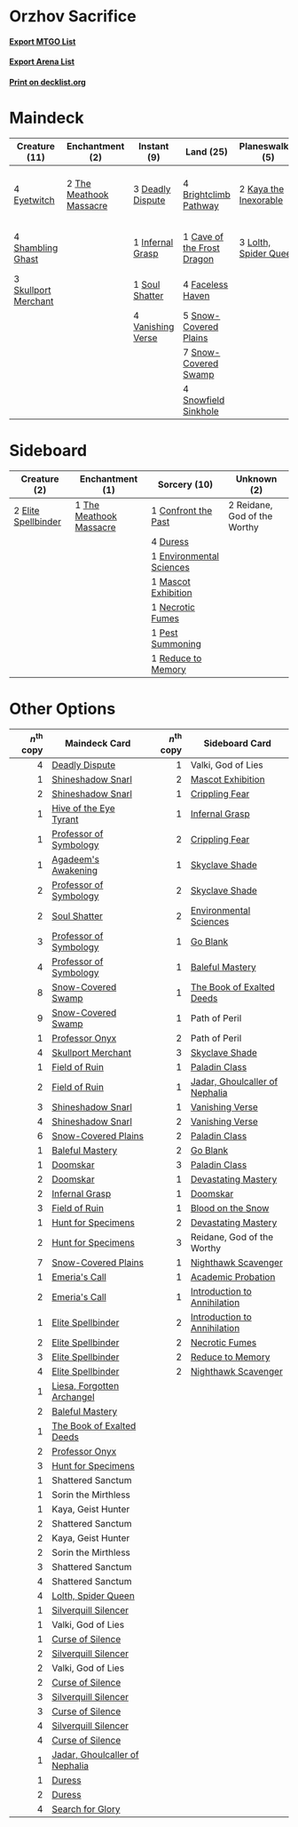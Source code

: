 # Orzhov Sacrifice

#### [Export MTGO List](../collection/Orzhov%20Sacrifice/Orzhov%20Sacrifice.txt)
#### [Export Arena List](../collection/Orzhov%20Sacrifice/Orzhov%20Sacrifice_arena.txt)
#### [Print on decklist.org](http://decklist.org/?deckmain=4%09Blood%20on%20the%20Snow%0A4%09Brightclimb%20Pathway%0A1%09Cave%20of%20the%20Frost%20Dragon%0A3%09Deadly%20Dispute%0A4%09Eyetwitch%0A4%09Faceless%20Haven%0A1%09Infernal%20Grasp%0A2%09Kaya%20the%20Inexorable%0A3%09Lolth,%20Spider%20Queen%0A1%09Reidane,%20God%20of%20the%20Worthy%0A3%09Search%20for%20Glory%0A4%09Shambling%20Ghast%0A3%09Skullport%20Merchant%0A5%09Snow-Covered%20Plains%0A7%09Snow-Covered%20Swamp%0A4%09Snowfield%20Sinkhole%0A1%09Soul%20Shatter%0A2%09The%20Meathook%20Massacre%0A4%09Vanishing%20Verse&deckside=1%09Confront%20the%20Past%0A4%09Duress%0A2%09Elite%20Spellbinder%0A1%09Environmental%20Sciences%0A1%09Mascot%20Exhibition%0A1%09Necrotic%20Fumes%0A1%09Pest%20Summoning%0A1%09Reduce%20to%20Memory%0A2%09Reidane,%20God%20of%20the%20Worthy%0A1%09The%20Meathook%20Massacre)
# Maindeck

|                                         Creature (11)                                         |                                         Enchantment (2)                                          |                                        Instant (9)                                         |                                              Land (25)                                              |                                        Planeswalker (5)                                        |                                         Sorcery (7)                                          |        Unknown (1)         |
|-----------------------------------------------------------------------------------------------|--------------------------------------------------------------------------------------------------|--------------------------------------------------------------------------------------------|-----------------------------------------------------------------------------------------------------|------------------------------------------------------------------------------------------------|----------------------------------------------------------------------------------------------|----------------------------|
|4 [Eyetwitch](http://gatherer.wizards.com/Pages/Card/Details.aspx?multiverseid=513547)         |2 [The Meathook Massacre](http://gatherer.wizards.com/Pages/Card/Details.aspx?multiverseid=534886)|3 [Deadly Dispute](http://gatherer.wizards.com/Pages/Card/Details.aspx?multiverseid=527381) |4 [Brightclimb Pathway](http://gatherer.wizards.com/Pages/Card/Details.aspx?multiverseid=491911)     |2 [Kaya the Inexorable](http://gatherer.wizards.com/Pages/Card/Details.aspx?multiverseid=503834)|4 [Blood on the Snow](http://gatherer.wizards.com/Pages/Card/Details.aspx?multiverseid=503687)|1 Reidane, God of the Worthy|
|4 [Shambling Ghast](http://gatherer.wizards.com/Pages/Card/Details.aspx?multiverseid=527406)   |                                                                                                  |1 [Infernal Grasp](http://gatherer.wizards.com/Pages/Card/Details.aspx?multiverseid=534880) |1 [Cave of the Frost Dragon](http://gatherer.wizards.com/Pages/Card/Details.aspx?multiverseid=527540)|3 [Lolth, Spider Queen](http://gatherer.wizards.com/Pages/Card/Details.aspx?multiverseid=527399)|3 [Search for Glory](http://gatherer.wizards.com/Pages/Card/Details.aspx?multiverseid=503633) |                            |
|3 [Skullport Merchant](http://gatherer.wizards.com/Pages/Card/Details.aspx?multiverseid=527407)|                                                                                                  |1 [Soul Shatter](http://gatherer.wizards.com/Pages/Card/Details.aspx?multiverseid=491765)   |4 [Faceless Haven](http://gatherer.wizards.com/Pages/Card/Details.aspx?multiverseid=503874)          |                                                                                                |                                                                                              |                            |
|                                                                                               |                                                                                                  |4 [Vanishing Verse](http://gatherer.wizards.com/Pages/Card/Details.aspx?multiverseid=513736)|5 [Snow-Covered Plains](http://gatherer.wizards.com/Pages/Card/Details.aspx?multiverseid=121267)     |                                                                                                |                                                                                              |                            |
|                                                                                               |                                                                                                  |                                                                                            |7 [Snow-Covered Swamp](http://gatherer.wizards.com/Pages/Card/Details.aspx?multiverseid=121256)      |                                                                                                |                                                                                              |                            |
|                                                                                               |                                                                                                  |                                                                                            |4 [Snowfield Sinkhole](http://gatherer.wizards.com/Pages/Card/Details.aspx?multiverseid=503889)      |                                                                                                |                                                                                              |                            |


# Sideboard

|                                         Creature (2)                                         |                                         Enchantment (1)                                          |                                           Sorcery (10)                                            |        Unknown (2)         |
|----------------------------------------------------------------------------------------------|--------------------------------------------------------------------------------------------------|---------------------------------------------------------------------------------------------------|----------------------------|
|2 [Elite Spellbinder](http://gatherer.wizards.com/Pages/Card/Details.aspx?multiverseid=513494)|1 [The Meathook Massacre](http://gatherer.wizards.com/Pages/Card/Details.aspx?multiverseid=534886)|1 [Confront the Past](http://gatherer.wizards.com/Pages/Card/Details.aspx?multiverseid=513544)     |2 Reidane, God of the Worthy|
|                                                                                              |                                                                                                  |4 [Duress](http://gatherer.wizards.com/Pages/Card/Details.aspx?multiverseid=14557)                 |                            |
|                                                                                              |                                                                                                  |1 [Environmental Sciences](http://gatherer.wizards.com/Pages/Card/Details.aspx?multiverseid=513477)|                            |
|                                                                                              |                                                                                                  |1 [Mascot Exhibition](http://gatherer.wizards.com/Pages/Card/Details.aspx?multiverseid=513481)     |                            |
|                                                                                              |                                                                                                  |1 [Necrotic Fumes](http://gatherer.wizards.com/Pages/Card/Details.aspx?multiverseid=513555)        |                            |
|                                                                                              |                                                                                                  |1 [Pest Summoning](http://gatherer.wizards.com/Pages/Card/Details.aspx?multiverseid=513703)        |                            |
|                                                                                              |                                                                                                  |1 [Reduce to Memory](http://gatherer.wizards.com/Pages/Card/Details.aspx?multiverseid=513502)      |                            |


# Other Options

|*n*<sup>th</sup> copy|                                              Maindeck Card                                              |*n*<sup>th</sup> copy|                                             Sideboard Card                                              |
|--------------------:|---------------------------------------------------------------------------------------------------------|--------------------:|---------------------------------------------------------------------------------------------------------|
|                    4|[Deadly Dispute](http://gatherer.wizards.com/Pages/Card/Details.aspx?multiverseid=527381)                |                    1|Valki, God of Lies                                                                                       |
|                    1|[Shineshadow Snarl](http://gatherer.wizards.com/Pages/Card/Details.aspx?multiverseid=513764)             |                    2|[Mascot Exhibition](http://gatherer.wizards.com/Pages/Card/Details.aspx?multiverseid=513481)             |
|                    2|[Shineshadow Snarl](http://gatherer.wizards.com/Pages/Card/Details.aspx?multiverseid=513764)             |                    1|[Crippling Fear](http://gatherer.wizards.com/Pages/Card/Details.aspx?multiverseid=503690)                |
|                    1|[Hive of the Eye Tyrant](http://gatherer.wizards.com/Pages/Card/Details.aspx?multiverseid=527545)        |                    1|[Infernal Grasp](http://gatherer.wizards.com/Pages/Card/Details.aspx?multiverseid=534880)                |
|                    1|[Professor of Symbology](http://gatherer.wizards.com/Pages/Card/Details.aspx?multiverseid=513501)        |                    2|[Crippling Fear](http://gatherer.wizards.com/Pages/Card/Details.aspx?multiverseid=503690)                |
|                    1|[Agadeem's Awakening](http://gatherer.wizards.com/Pages/Card/Details.aspx?multiverseid=491723)           |                    1|[Skyclave Shade](http://gatherer.wizards.com/Pages/Card/Details.aspx?multiverseid=491763)                |
|                    2|[Professor of Symbology](http://gatherer.wizards.com/Pages/Card/Details.aspx?multiverseid=513501)        |                    2|[Skyclave Shade](http://gatherer.wizards.com/Pages/Card/Details.aspx?multiverseid=491763)                |
|                    2|[Soul Shatter](http://gatherer.wizards.com/Pages/Card/Details.aspx?multiverseid=491765)                  |                    2|[Environmental Sciences](http://gatherer.wizards.com/Pages/Card/Details.aspx?multiverseid=513477)        |
|                    3|[Professor of Symbology](http://gatherer.wizards.com/Pages/Card/Details.aspx?multiverseid=513501)        |                    1|[Go Blank](http://gatherer.wizards.com/Pages/Card/Details.aspx?multiverseid=513549)                      |
|                    4|[Professor of Symbology](http://gatherer.wizards.com/Pages/Card/Details.aspx?multiverseid=513501)        |                    1|[Baleful Mastery](http://gatherer.wizards.com/Pages/Card/Details.aspx?multiverseid=513541)               |
|                    8|[Snow-Covered Swamp](http://gatherer.wizards.com/Pages/Card/Details.aspx?multiverseid=121256)            |                    1|[The Book of Exalted Deeds](http://gatherer.wizards.com/Pages/Card/Details.aspx?multiverseid=527291)     |
|                    9|[Snow-Covered Swamp](http://gatherer.wizards.com/Pages/Card/Details.aspx?multiverseid=121256)            |                    1|Path of Peril                                                                                            |
|                    1|[Professor Onyx](http://gatherer.wizards.com/Pages/Card/Details.aspx?multiverseid=513560)                |                    2|Path of Peril                                                                                            |
|                    4|[Skullport Merchant](http://gatherer.wizards.com/Pages/Card/Details.aspx?multiverseid=527407)            |                    3|[Skyclave Shade](http://gatherer.wizards.com/Pages/Card/Details.aspx?multiverseid=491763)                |
|                    1|[Field of Ruin](http://gatherer.wizards.com/Pages/Card/Details.aspx?multiverseid=435415)                 |                    1|[Paladin Class](http://gatherer.wizards.com/Pages/Card/Details.aspx?multiverseid=527316)                 |
|                    2|[Field of Ruin](http://gatherer.wizards.com/Pages/Card/Details.aspx?multiverseid=435415)                 |                    1|[Jadar, Ghoulcaller of Nephalia](http://gatherer.wizards.com/Pages/Card/Details.aspx?multiverseid=534881)|
|                    3|[Shineshadow Snarl](http://gatherer.wizards.com/Pages/Card/Details.aspx?multiverseid=513764)             |                    1|[Vanishing Verse](http://gatherer.wizards.com/Pages/Card/Details.aspx?multiverseid=513736)               |
|                    4|[Shineshadow Snarl](http://gatherer.wizards.com/Pages/Card/Details.aspx?multiverseid=513764)             |                    2|[Vanishing Verse](http://gatherer.wizards.com/Pages/Card/Details.aspx?multiverseid=513736)               |
|                    6|[Snow-Covered Plains](http://gatherer.wizards.com/Pages/Card/Details.aspx?multiverseid=121267)           |                    2|[Paladin Class](http://gatherer.wizards.com/Pages/Card/Details.aspx?multiverseid=527316)                 |
|                    1|[Baleful Mastery](http://gatherer.wizards.com/Pages/Card/Details.aspx?multiverseid=513541)               |                    2|[Go Blank](http://gatherer.wizards.com/Pages/Card/Details.aspx?multiverseid=513549)                      |
|                    1|[Doomskar](http://gatherer.wizards.com/Pages/Card/Details.aspx?multiverseid=503613)                      |                    3|[Paladin Class](http://gatherer.wizards.com/Pages/Card/Details.aspx?multiverseid=527316)                 |
|                    2|[Doomskar](http://gatherer.wizards.com/Pages/Card/Details.aspx?multiverseid=503613)                      |                    1|[Devastating Mastery](http://gatherer.wizards.com/Pages/Card/Details.aspx?multiverseid=513491)           |
|                    2|[Infernal Grasp](http://gatherer.wizards.com/Pages/Card/Details.aspx?multiverseid=534880)                |                    1|[Doomskar](http://gatherer.wizards.com/Pages/Card/Details.aspx?multiverseid=503613)                      |
|                    3|[Field of Ruin](http://gatherer.wizards.com/Pages/Card/Details.aspx?multiverseid=435415)                 |                    1|[Blood on the Snow](http://gatherer.wizards.com/Pages/Card/Details.aspx?multiverseid=503687)             |
|                    1|[Hunt for Specimens](http://gatherer.wizards.com/Pages/Card/Details.aspx?multiverseid=513550)            |                    2|[Devastating Mastery](http://gatherer.wizards.com/Pages/Card/Details.aspx?multiverseid=513491)           |
|                    2|[Hunt for Specimens](http://gatherer.wizards.com/Pages/Card/Details.aspx?multiverseid=513550)            |                    3|Reidane, God of the Worthy                                                                               |
|                    7|[Snow-Covered Plains](http://gatherer.wizards.com/Pages/Card/Details.aspx?multiverseid=121267)           |                    1|[Nighthawk Scavenger](http://gatherer.wizards.com/Pages/Card/Details.aspx?multiverseid=491752)           |
|                    1|[Emeria's Call](http://gatherer.wizards.com/Pages/Card/Details.aspx?multiverseid=491633)                 |                    1|[Academic Probation](http://gatherer.wizards.com/Pages/Card/Details.aspx?multiverseid=513484)            |
|                    2|[Emeria's Call](http://gatherer.wizards.com/Pages/Card/Details.aspx?multiverseid=491633)                 |                    1|[Introduction to Annihilation](http://gatherer.wizards.com/Pages/Card/Details.aspx?multiverseid=513479)  |
|                    1|[Elite Spellbinder](http://gatherer.wizards.com/Pages/Card/Details.aspx?multiverseid=513494)             |                    2|[Introduction to Annihilation](http://gatherer.wizards.com/Pages/Card/Details.aspx?multiverseid=513479)  |
|                    2|[Elite Spellbinder](http://gatherer.wizards.com/Pages/Card/Details.aspx?multiverseid=513494)             |                    2|[Necrotic Fumes](http://gatherer.wizards.com/Pages/Card/Details.aspx?multiverseid=513555)                |
|                    3|[Elite Spellbinder](http://gatherer.wizards.com/Pages/Card/Details.aspx?multiverseid=513494)             |                    2|[Reduce to Memory](http://gatherer.wizards.com/Pages/Card/Details.aspx?multiverseid=513502)              |
|                    4|[Elite Spellbinder](http://gatherer.wizards.com/Pages/Card/Details.aspx?multiverseid=513494)             |                    2|[Nighthawk Scavenger](http://gatherer.wizards.com/Pages/Card/Details.aspx?multiverseid=491752)           |
|                    1|[Liesa, Forgotten Archangel](http://gatherer.wizards.com/Pages/Card/Details.aspx?multiverseid=535027)    |                     |                                                                                                         |
|                    2|[Baleful Mastery](http://gatherer.wizards.com/Pages/Card/Details.aspx?multiverseid=513541)               |                     |                                                                                                         |
|                    1|[The Book of Exalted Deeds](http://gatherer.wizards.com/Pages/Card/Details.aspx?multiverseid=527291)     |                     |                                                                                                         |
|                    2|[Professor Onyx](http://gatherer.wizards.com/Pages/Card/Details.aspx?multiverseid=513560)                |                     |                                                                                                         |
|                    3|[Hunt for Specimens](http://gatherer.wizards.com/Pages/Card/Details.aspx?multiverseid=513550)            |                     |                                                                                                         |
|                    1|Shattered Sanctum                                                                                        |                     |                                                                                                         |
|                    1|Sorin the Mirthless                                                                                      |                     |                                                                                                         |
|                    1|Kaya, Geist Hunter                                                                                       |                     |                                                                                                         |
|                    2|Shattered Sanctum                                                                                        |                     |                                                                                                         |
|                    2|Kaya, Geist Hunter                                                                                       |                     |                                                                                                         |
|                    2|Sorin the Mirthless                                                                                      |                     |                                                                                                         |
|                    3|Shattered Sanctum                                                                                        |                     |                                                                                                         |
|                    4|Shattered Sanctum                                                                                        |                     |                                                                                                         |
|                    4|[Lolth, Spider Queen](http://gatherer.wizards.com/Pages/Card/Details.aspx?multiverseid=527399)           |                     |                                                                                                         |
|                    1|[Silverquill Silencer](http://gatherer.wizards.com/Pages/Card/Details.aspx?multiverseid=513726)          |                     |                                                                                                         |
|                    1|Valki, God of Lies                                                                                       |                     |                                                                                                         |
|                    1|[Curse of Silence](http://gatherer.wizards.com/Pages/Card/Details.aspx?multiverseid=534770)              |                     |                                                                                                         |
|                    2|[Silverquill Silencer](http://gatherer.wizards.com/Pages/Card/Details.aspx?multiverseid=513726)          |                     |                                                                                                         |
|                    2|Valki, God of Lies                                                                                       |                     |                                                                                                         |
|                    2|[Curse of Silence](http://gatherer.wizards.com/Pages/Card/Details.aspx?multiverseid=534770)              |                     |                                                                                                         |
|                    3|[Silverquill Silencer](http://gatherer.wizards.com/Pages/Card/Details.aspx?multiverseid=513726)          |                     |                                                                                                         |
|                    3|[Curse of Silence](http://gatherer.wizards.com/Pages/Card/Details.aspx?multiverseid=534770)              |                     |                                                                                                         |
|                    4|[Silverquill Silencer](http://gatherer.wizards.com/Pages/Card/Details.aspx?multiverseid=513726)          |                     |                                                                                                         |
|                    4|[Curse of Silence](http://gatherer.wizards.com/Pages/Card/Details.aspx?multiverseid=534770)              |                     |                                                                                                         |
|                    1|[Jadar, Ghoulcaller of Nephalia](http://gatherer.wizards.com/Pages/Card/Details.aspx?multiverseid=534881)|                     |                                                                                                         |
|                    1|[Duress](http://gatherer.wizards.com/Pages/Card/Details.aspx?multiverseid=14557)                         |                     |                                                                                                         |
|                    2|[Duress](http://gatherer.wizards.com/Pages/Card/Details.aspx?multiverseid=14557)                         |                     |                                                                                                         |
|                    4|[Search for Glory](http://gatherer.wizards.com/Pages/Card/Details.aspx?multiverseid=503633)              |                     |                                                                                                         |

